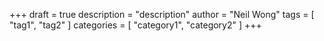 +++
draft = true
description = "description"
author = "Neil Wong"
tags = [ "tag1", "tag2" ]
categories = [ "category1", "category2" ]
+++
